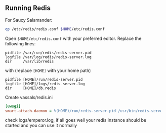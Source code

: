 Running Redis
-------------

For Saucy Salamander:

```sh
cp /etc/redis/redis.conf $HOME/etc/redis.conf
```

Open `$HOME/etc/redis.conf` with your preferred editor. Replace the following lines:

```
pidfile /var/run/redis/redis-server.pid
logfile /var/log/redis/redis-server.log
dir     /var/lib/redis
```

with (replace `[HOME]` with your home path)

```
pidfile [HOME]/run/redis-server.pid
logfile [HOME]/logs/redis-server.log
dir     [HOME]/db.redis
```

Create vassals/redis.ini

```ini
[uwsgi]
smart-attach-daemon = %(HOME)/run/redis-server.pid /usr/bin/redis-server $(HOME)/etc/redis.conf
```

check logs/emperor.log, if all goes well your redis instance should be started and you can use it normally
